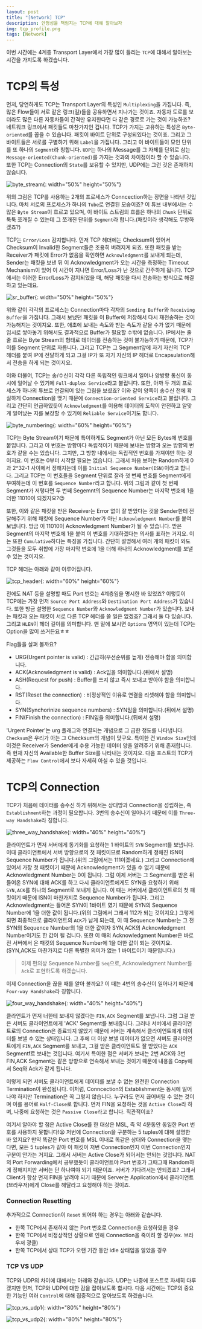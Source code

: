 ```yaml
---
layout: post
title: "[Network] TCP"
description: 안정성을 책임지는 TCP에 대해 알아보자
img: tcp_profile.png
tags: [Network]
---
```


이번 시간에는 4계층 Transport Layer에서 가장 많이 들리는 `TCP`에 대해서 알아보는 시간을 가지도록 하겠습니다.

# TCP의 특성

먼저, 당연하게도 TCP는 Transport Layer의 특성인 `Multiplexing`을 가집니다. 즉, 많은 Flow들이 서로 같은 링크(길)들을 공유하면서 지나가는 것이죠. 자동차 도로를 보더라도 많은 다른 자동차들이 간격만 유지한다면 다 같은 경로로 가는 것이 가능하죠? 네트워크 링크에서 패킷들도 마찬가지인 겁니다. TCP가 가지는 고유하는 특성은 `Byte-oriented`를 꼽을 수 있습니다. 패킷이 바이트 단위로 구성되있다는 것이죠. 그리고 그 바이트들은 서로를 구별하기 위해 `Label`을 가집니다. 그리고 이 바이트들이 모인 단위를 또 하나의 `Segment`라 칭합니다. `UDP`는 하나의 Message를 그 자체를 단위로 삼는 `Message-oriented(Chunk-oriented)`를 가지는 것과의 차이점이라 할 수 있습니다. 또한 TCP는 Connection의 `State`를 보유할 수 있지만, UDP에는 그런 것은 존재하지 않습니다.

![byte_stream](/assets/img/network_tcp/byte_stream.png){: width="50%" height="50%"}

위의 그림은 TCP를 사용하는 2개의 프로세스가 Conncection하는 장면을 나타낸 것입니다. 마치 서로의 프로세스가 하나의 `Tube`로 연결된 모습이죠? 이 튜브 내부에서는 수많은 `Byte Stream`이 흐르고 있으며, 이 바이트 스트림의 흐름은 하나의 `Chunk` 단위로 툭툭 쪼개질 수 있는데 그 쪼개진 단위를 `Segment`라 합니다.(패킷이라 생각해도 무방하겠죠?)

TCP는 `Error/Loss` 감지합니다. 먼저 TCP 헤더에는 Checksum이 있어서 Checksum이 Invalid한 Segment들은 조용히 버려지게 되죠. 또한 패킷을 받는 Receiver가 패킷에 Error가 없음을 확인하면 `Acknowledgment`를 보내게 되는데, Sender는 패킷을 보낸 뒤 이 Acknowledgment가 오는 시간을 측정하는 Timeout Mechanism이 있어 이 시간이 지나면 Error/Loss가 난 것으로 간주하게 됩니다. TCP에서는 이러한 Error/Loss가 감지되었을 때, 해당 패킷을 다시 전송하는 방식으로 해결하고 있는데요.

![sr_buffer](/assets/img/network_tcp/sr_buffer.png){: width="50%" height="50%"}

위와 같이 각각의 프로세스는 Connection마다 각자의 `Sending Buffer`와 `Receiving Buffer`을 가집니다. 그래서 보냈던 패킷을 이 Buffer에 저장해서 다시 재전송하는 것이 가능해지는 것이지요. 또한, 애초에 보내는 속도와 받는 속도가 같을 수가 없기 때문에 임시로 쌓아놓기 위해서도 결과적으로 Buffer가 필요할 수밖에 없습니다. IP에서는 줄줄 흐르는 Byte Stream의 형태로 데이터를 전송하는 것이 불가능하기 때문에, TCP가 이를 Segment 단위로 자릅니다. 그리고 TCP는 그 Segment앞에 자기 자신의 TCP 헤더를 붙여 IP에 전달하게 되고 그걸 IP가 또 자기 자신의 IP 헤더로 Encapsulation해서 전송을 하게 되는 것이지요.

이와 더불어, TCP는 송/수신이 각각 다른 독립적인 링크에서 일어나 양방향 통신이 동시에 일어날 수 있기에 `Full-duplex Service`라고 불립니다. 또한, 아까 두 개의 프로세스가 하나의 튜브로 연결되어 있는 그림을 보셨죠? 이와 같이 양쪽이 송수신 전에 확실하게 Connection을 맺기 때문에 `Connection-oriented Service`라고 불립니다. 그리고 간단히 언급하였듯이 `Acknowledgment`를 이용해 데이터의 도착이 안전하고 알맞게 일어났는 지를 보장할 수 있기에 `Reliable Service`이기도 합니다.

![byte_numbering](/assets/img/network_tcp/byte_numbering.png){: width="60%" height="60%"}

TCP는 Byte Stream이기 때문에 특이하게도 Segment가 아닌 모든 Bytes에 번호를 붙입니다. 그리고 이 번호는 방향마다 독립적이기 때문에 보내는 방향과 오는 방향의 번호가 같을 수는 있습니다. 그치만, 그 방향 내에서는 독립적인 번호를 가져야만 하는 것이지요. 이 번호는 0부터 시작할 필요는 없습니다. 그래서 처음 보허는 Random하게 0과 2^32-1 사이에서 정해지는데 이를 `Initial Sequence Number(ISN)`이라고 합니다. 그리고 TCP는 이 번호들을 Segment 단위로 잘라 첫 번째 번호를 Segment에게 부여하는데 이 번호를 `Sequence Number`라고 합니다. 위의 그림과 같이 첫 번째 Segment가 저렇다면 두 번째 Segemnt의 Sequence Number는 마지막 번호에 1을 더한 11010이 되겠지요?:wink: 

또한, 이와 같은 패킷을 받은 Receiver는 Error 없이 잘 받았다는 것을 Sender한테 전달해주기 위해 패킷에 Sequence Number가 아닌 `Acknowledgment Number`를 붙여 보냅니다. 방금 이 11010이 Acknowledgment Number가 될 수 있습니다. 받은 Segment의 마지막 번호에 1을 붙여 이 번호를 기대하겠다는 의사를 표하는 거지요. 이는 또한 `Cumulative`하다는 특징을 가집니다. 간단히 설명해서 여러 개의 패킷이 와도 그것들을 모두 취합에 가장 마지막 번호에 1을 더해 하나의 Acknowledgment를 보낼 수 있는 것이지요.

TCP 헤더는 아래와 같이 이루어집니다.

![tcp_header](/assets/img/network_tcp/tcp_header.png){: width="60%" height="60%"}

전에도 NAT 등을 설명할 때도 Port 번호는 4계층임을 명시한 바 있었죠? 이렇듯이 TCP에는 가장 먼저 `Source Port Address`와 `Destination Port Address`가 있습니다. 또한 방금 설명한 `Sequence Number`와 `Acknowledgment Number`가 있습니다. 보내는 패킷과 오는 패킷이 서로 다른 TCP 헤더를 쓸 일은 없겠죠? 그래서 둘 다 있습니다. 그리고 `HLEN`이 헤더 길이를 의미합니다. 맨 밑에 보시면 `Options` 영역이 있는데 TCP는 Option을 많이 쓰거든요ㅎㅎ 

Flag들을 살펴 볼까요? 
- URG(Urgent pointer is valid) : 긴급히(우선순위를 높게) 전송해야 함을 의미합니다.
- ACK(Acknowledgment is valid) : Ack임을 의미합니다.(뒤에서 설명)
- ASH(Request for push) : Buffer를 쓰지 않고 즉시 보내고 받아야 함을 의미합니다.
- RST(Reset the connection) : 비정상적인 이유로 연결을 리셋해야 함을 의미합니다.
- SYN(Synchorinize sequence numbers) : SYN임을 의미합니다.(뒤에서 설명)
- FIN(Finish the connection) : FIN임을 의미합니다.(뒤에서 설명)

'Urgent Pointer'는 urg 플래그와 연결되는 개념으로 그 급한 정도를 나타냅니다. `Checksum`은 우리가 아는 그 Checksum의 개념이 맞구요. 특이한 건 `Window Size`인데 이것은 Receiver가 Sender에게 수용 가능한 데이터 양을 알려주기 위해 존재합니다. 즉 현재 자신의 Available한 Buffer Size를 나타내는 것이지요. 다음 포스트의 TCP가 제공하는 `Flow Control`에서 보다 자세히 아실 수 있을 것입니다.

# TCP의 Connection

TCP가 처음에 데이터를 송수신 하기 위해서는 상대방과 Connection을 성립하는, 즉 `Establishment`하는 과정이 필요합니다. 3번의 송수신이 일어나기 때문에 이를 `Three-way Handshake`라 칭합니다.

![three_way_handshake](/assets/img/network_tcp/three_way_handshake.png){: width="40%" height="40%"}

클라이언트가 먼저 서버에게 동기화를 요청하는 1 바이트의 `SYN` Segment를 보냅니다. 이때 클라이언트에서 서버 방향으로의 첫 패킷이므로 Random하게 정해진 ISN이 Sequence Number가 됩니다.(위의 그림에서는 111이겠네요.) 그리고 Connection에 있어서 가장 첫 패킷이기 때문에 Acknowledgment가 있을 수 없기 때문에 Acknowledgment Number는 0이 됩니다. 그럼 이제 서버는 그 Segment를 받은 뒤 들어온 SYN에 대해 ACK를 하고 다시 클라이언트에게도 SYN을 요청하기 위해 `SYN,ACK`를 하나의 Segment로 보내게 됩니다. 이 때는 서버에서 클라이언트로의 첫 패킷이기 때문에 ISN이 마찬가지로 Sequence Number가 됩니다. 그리고 Acknowledgment는 들어온 SYN이 1바이트 였기 때문에 SYN의 Sequence Number에 1을 더한 값이 됩니다.(위의 그림에서 그래서 112가 되는 것이지요.) 그렇게 되면 최종적으로 클라이언트의 `ACK`가 남게 되는데, 이 때 Sequence Number는 그 전 SYN의 Sequence Number의 1을 더한 값이자 SYN,ACK의 Acknowledgment Number이기도 한 값이 될 겁니다. 또한 이 때의 Acknowledgment Number은 바로 전 서버에서 온 패킷의 Sequence Number에 1을 더한 값이 되는 것이지요. (SYN,ACK도 마찬가지로 다른 특별한 의미가 없는 1 바이트이기 때문입니다.)

> 이제 편의상 Sequence Number를 `Seq`으로, Acknowledgment Number를 `Ack`로 표현하도록 하겠습니다. 

이제 Connection을 끊을 때를 알아 볼까요? 이 때는 4번의 송수신이 일어나기 때문에 `Four-way Handshake`라 칭합니다.

![four_way_handshake](/assets/img/network_tcp/four_way_handshake.png){: width="40%" height="40%"}

클라언트가 먼저 너한테 보내지 않겠다는 `FIN,ACK` Segment를 보냅니다. 그럼 그걸 받은 서버도 클라이언트에게 'ACK' Segment를 보내줍니다. 그러나 서버에서 클라이언트로의 Connection은 종료되지 않았기 때문에 서버는 계속해서 클라이언트에게 데이터를 보낼 수 있는 상태입니다. 그 후에 더 이상 보낼 데이터가 없으면 서버도 클라이언트에게 `FIN,ACK` Segment를 보내고, 그걸 받은 클라이언트도 잘 받았다는 `ACK` Segmentf르 보내는 것입니다. 여기서 특이한 점은 서버가 보내는 2번 ACK와 3번 FIN,ACK Segment는 같은 방향으로 연속해서 보내는 것이기 때문에 내용을 Copy해서 Seq와 Ack가 같게 됩니다.

이렇게 되면 서버도 클라이언트에게 데이터를 보낼 수 없는 완전한 Connection Termination이 완성됩니다. 이처럼, Conncection의 Establishment는 동시에 일어나야 하지만 Termination은 꼭 그렇지 않습니다. 누구라도 먼저 끊어버릴 수 있는 것이며 이를 용어로 `Half-Close`로 합니다. 먼저 FIN을 요청하는 것을 `Active Close`라 하며, 나중에 요청하는 것은 `Passive Close`라고 합니다. 직관적이죠?

여기서 알아야 할 점은 Active Close를 한 대상은 MSL, 즉 약 4분동안 동일한 Port 번호를 사용하지 못합니다!:tired_face: 저번에 Connection을 구분하는 5 tuples에 대해 설명한 바 있지요? 만약 똑같은 Port 번호를 MSL 이내로 똑같은 상대와 Connection을 맺는다면, 모든 5 tuples가 같아 이 패킷이 저번 Connection인지 이번 Connection인지 구분이 안가는 거지요. 그래서 서버는 Active Close가 되어서는 안되는 것입니다. NAT의 Port Forwarding에서 공부했듯이 클라이언트야 Port 번호가 그때그때 Random하게 정해지지만 서버는 단 하나여야 되기 때문이죠. 서버가 기다려서는 안되겠죠? 그래서 Client가 항상 먼저 FIN을 날려야 되기 때문에 Server는 Application에서 클라이언트(브라우저)에게 Close를 해달라고 요청해야 하는 것이죠.

### Connection Resetting

추가적으로 Connection이 `Reset` 되어야 하는 경우는 아래와 같습니다.

- 한쪽 TCP에서 존재하지 않는 Port 번호로 Connection을 요청하였을 경우
- 한쪽 TCP에서 비정상적인 상황으로 인해 Connection을 죽이려 할 경우(ex. 브라우저 광클)
- 한쪽 TCP에서 상대 TCP가 오랜 기간 동안 idle 상태임을 알았을 경우

### TCP VS UDP

TCP와 UDP의 차이에 대해서는 아래와 같습니다. UDP는 나중에 포스트로 자세히 다루겠지만 먼저, TCP와 UDP에 대한 감을 잡아보도록 합시다. 다음 시간에는 TCP의 중요한 기능인 여러 `Control`에 대해 집중적으로 알아보도록 하겠습니다.

![tcp_vs_udp1](/assets/img/network_tcp/tcp_vs_udp1.png){: width="80%" height="80%"}

![tcp_vs_udp2](/assets/img/network_tcp/tcp_vs_udp2.png){: width="80%" height="80%"}


